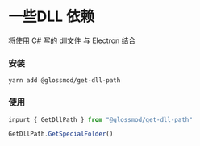 # 一些DLL 依赖

将使用 C# 写的 dll文件 与 Electron 结合

### 安装

```
yarn add @glossmod/get-dll-path
```

### 使用 

```ts
inpurt { GetDllPath } from "@glossmod/get-dll-path"

GetDllPath.GetSpecialFolder()
```